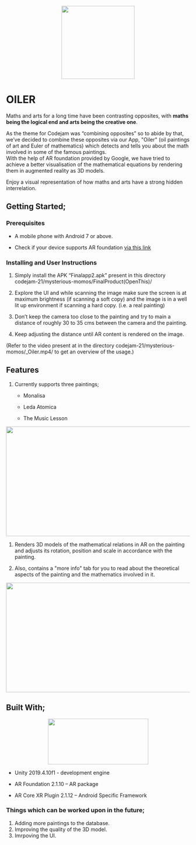 <p align ="center">
<img src="https://github.com/distroinfinity/codejam-21/blob/main/mysterious-momos/logo.png" width="200" height="200" />
</p>

# OILER 

Maths and arts for a long time have been contrasting opposites, with **maths being the logical end and arts being the creative one**. 

As the theme for Codejam was “combining opposites” so to abide by that, we’ve decided to combine these opposites via our App, "Oiler" (oil paintings of art and Euler of mathematics) which detects and tells you about the math involved in some of the famous paintings.                                                                                             
With the help of AR foundation provided by Google, we have tried to achieve a better visualisation of the mathematical equations by rendering them in augmented reality as 3D models. 

Enjoy a visual representation of how maths and arts have a strong hidden interrelation.

## Getting Started;

### Prerequisites

* A mobile phone with Android 7 or above.

* Check if your device supports AR foundation [via this link](https://developers.google.com/ar/discover/supported-devices)

### Installing and User Instructions
1. Simply install the APK “Finalapp2.apk” present in this directory
codejam-21/mysterious-momos/FinalProduct(OpenThis)/

1.	Explore the UI and while scanning the image make sure the screen is at maximum brightness (if scanning a soft copy) and the image is in a well lit up environment if scanning a hard copy. (i.e. a real painting)
1.	Don’t keep the camera too close to the painting and try to main a distance of roughly  30 to 35 cms between the camera and the painting.
   1.	Keep adjusting the distance until AR content is rendered on the image.

(Refer to the video present at in the directory codejam-21/mysterious-momos/_Oiler.mp4/ to get an overview of the usage.)


## Features

1. Currently supports three paintings; 
   
   * Monalisa

   * Leda Atomica

   * The Music Lesson

<p align ="center">
<img src="https://github.com/distroinfinity/codejam-21/blob/main/mysterious-momos/Paintings.jpg" width="700" height="300" />
</p>

1. Renders 3D models of the mathematical relations in AR on the painting and adjusts its rotation, position and scale in accordance with the painting. 

1. Also, contains a "more info" tab for you to read about the theoretical aspects of the painting and the mathematics involved in it.


<p align ="center">
<img src="https://github.com/distroinfinity/codejam-21/blob/main/mysterious-momos/features.png" width="700" height="300" />
</p>

## Built With;

<p align ="center">
<img src="https://github.com/distroinfinity/codejam-21/blob/main/mysterious-momos/unity.png" width="275" height="125" />
</p>

* Unity 2019.4.10f1 - development engine

* AR Foundation 2.1.10 – AR package

* AR Core XR Plugin 2.1.12 – Android Specific Framework

### Things which can be worked upon in the future;
1. Adding more paintings to the database.
2. Improving the quality of the 3D model.
3. Imrpoving the UI.

